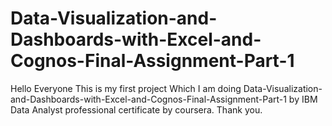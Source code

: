 # Data-Visualization-and-Dashboards-with-Excel-and-Cognos-Final-Assignment-Part-1

Hello Everyone 
This is my first project
Which I am doing Data-Visualization-and-Dashboards-with-Excel-and-Cognos-Final-Assignment-Part-1 by IBM Data Analyst professional certificate by coursera.
Thank you.
